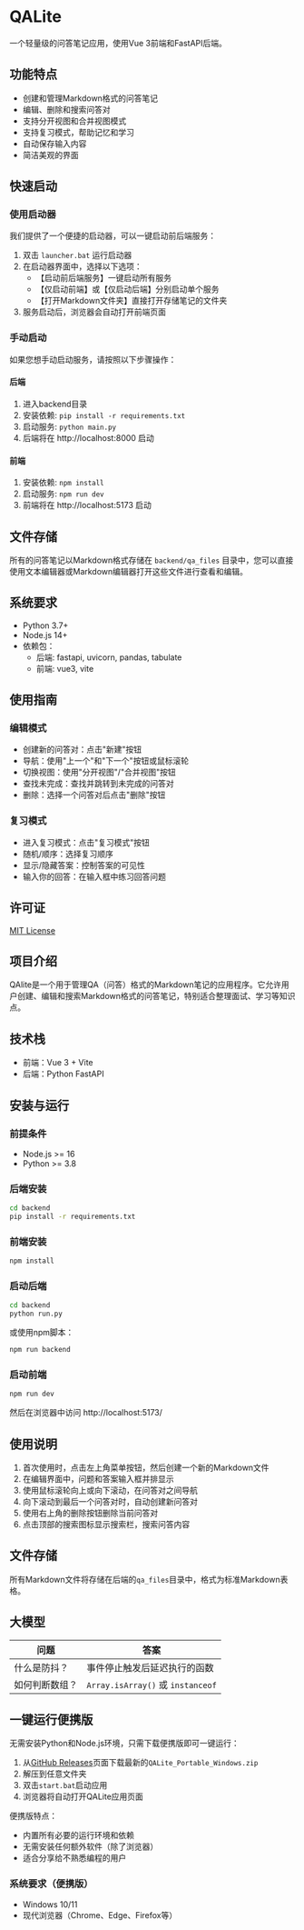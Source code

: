 # QALite

一个轻量级的问答笔记应用，使用Vue 3前端和FastAPI后端。

## 功能特点

- 创建和管理Markdown格式的问答笔记
- 编辑、删除和搜索问答对
- 支持分开视图和合并视图模式
- 支持复习模式，帮助记忆和学习
- 自动保存输入内容
- 简洁美观的界面

## 快速启动

### 使用启动器

我们提供了一个便捷的启动器，可以一键启动前后端服务：

1. 双击 `launcher.bat` 运行启动器
2. 在启动器界面中，选择以下选项：
   - 【启动前后端服务】一键启动所有服务
   - 【仅启动前端】或【仅启动后端】分别启动单个服务
   - 【打开Markdown文件夹】直接打开存储笔记的文件夹
3. 服务启动后，浏览器会自动打开前端页面

### 手动启动

如果您想手动启动服务，请按照以下步骤操作：

#### 后端

1. 进入backend目录
2. 安装依赖: `pip install -r requirements.txt`
3. 启动服务: `python main.py`
4. 后端将在 http://localhost:8000 启动

#### 前端

1. 安装依赖: `npm install`
2. 启动服务: `npm run dev`
3. 前端将在 http://localhost:5173 启动

## 文件存储

所有的问答笔记以Markdown格式存储在 `backend/qa_files` 目录中，您可以直接使用文本编辑器或Markdown编辑器打开这些文件进行查看和编辑。

## 系统要求

- Python 3.7+
- Node.js 14+
- 依赖包：
  - 后端: fastapi, uvicorn, pandas, tabulate
  - 前端: vue3, vite

## 使用指南

### 编辑模式

- 创建新的问答对：点击"新建"按钮
- 导航：使用"上一个"和"下一个"按钮或鼠标滚轮
- 切换视图：使用"分开视图"/"合并视图"按钮
- 查找未完成：查找并跳转到未完成的问答对
- 删除：选择一个问答对后点击"删除"按钮

### 复习模式

- 进入复习模式：点击"复习模式"按钮
- 随机/顺序：选择复习顺序
- 显示/隐藏答案：控制答案的可见性
- 输入你的回答：在输入框中练习回答问题

## 许可证

[MIT License](LICENSE)

## 项目介绍

QAlite是一个用于管理QA（问答）格式的Markdown笔记的应用程序。它允许用户创建、编辑和搜索Markdown格式的问答笔记，特别适合整理面试、学习等知识点。

## 技术栈

- 前端：Vue 3 + Vite
- 后端：Python FastAPI

## 安装与运行

### 前提条件

- Node.js >= 16
- Python >= 3.8

### 后端安装

```bash
cd backend
pip install -r requirements.txt
```

### 前端安装

```bash
npm install
```

### 启动后端

```bash
cd backend
python run.py
```

或使用npm脚本：

```bash
npm run backend
```

### 启动前端

```bash
npm run dev
```

然后在浏览器中访问 http://localhost:5173/

## 使用说明

1. 首次使用时，点击左上角菜单按钮，然后创建一个新的Markdown文件
2. 在编辑界面中，问题和答案输入框并排显示
3. 使用鼠标滚轮向上或向下滚动，在问答对之间导航
4. 向下滚动到最后一个问答对时，自动创建新问答对
5. 使用右上角的删除按钮删除当前问答对
6. 点击顶部的搜索图标显示搜索栏，搜索问答内容

## 文件存储

所有Markdown文件将存储在后端的`qa_files`目录中，格式为标准Markdown表格。

## 大模型
| 问题  | 答案                          |
|-----|-------------------------------|
| 什么是防抖？ | 事件停止触发后延迟执行的函数  |
| 如何判断数组？ | `Array.isArray()` 或 `instanceof` |

## 一键运行便携版

无需安装Python和Node.js环境，只需下载便携版即可一键运行：

1. 从[GitHub Releases](https://github.com/你的用户名/QAlite/releases)页面下载最新的`QALite_Portable_Windows.zip`
2. 解压到任意文件夹
3. 双击`start.bat`启动应用
4. 浏览器将自动打开QALite应用页面

便携版特点：
- 内置所有必要的运行环境和依赖
- 无需安装任何额外软件（除了浏览器）
- 适合分享给不熟悉编程的用户

### 系统要求（便携版）
- Windows 10/11
- 现代浏览器（Chrome、Edge、Firefox等）